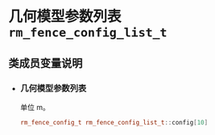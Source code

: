 # 几何模型参数列表`rm_fence_config_list_t`

## 类成员变量说明

- ### 几何模型参数列表

    单位 m。

    ```C++
    rm_fence_config_t rm_fence_config_list_t::config[10]
    ```
